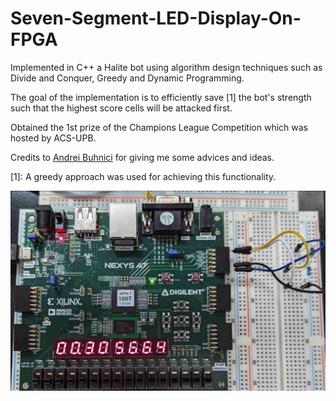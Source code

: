 # Seven-Segment-LED-Display-On-FPGA

Implemented in C++ a Halite bot using algorithm design techniques such as Divide and Conquer, Greedy and Dynamic Programming.

The goal of the implementation is to efficiently save [1] the bot's strength such that the highest score cells will be attacked first.

Obtained the 1st prize of the Champions League Competition which was hosted by ACS-UPB.

Credits to [Andrei Buhnici](https://github.com/AndreiBuhnici) for giving me some advices and ideas.

[1]: A greedy approach was used for achieving this functionality.

![My Image](nex_div.jpg)

